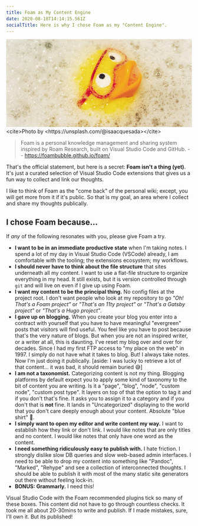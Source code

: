 ```yaml
---
title: Foam as My Content Engine
date: 2020-08-18T14:14:15.561Z
socialTitle: Here is why I chose Foam as my "Content Engine".
---
```

![Duck into the water!](images/6f8ad37b23da3a4091eb834570cf2103904340f12b3eabc3ff9d1db873c0993e.png "Photo  by https://unsplash.com/@isaacquesada")<cite>Photo by <https://unsplash.com/@isaacquesada></cite>

> Foam is a personal knowledge management and sharing system inspired by Roam Research, built on Visual Studio Code and GitHub. -- https://foambubble.github.io/foam/

That's the official statement, but here is a secret: **Foam isn't a thing (yet)**. It's just a curated selection of Visual Studio Code extensions that gives us a fun way to collect and link our thoughts.

I like to think of Foam as the "come back" of the personal wiki; except, you will get more from it if it's public. So that is my goal, an area where I collect and share my thoughts publically. 

## I chose Foam because...

If _any_ of the following resonates with you, please give Foam a try.

* **I want to be in an immediate productive state** when I'm taking notes. I spend a lot of my day in Visual Studio Code (VSCode) already, I am comfortable with the tooling; the extensions ecosystem; my workflows. 
* **I should never have to think about the file structure** that sites underneath all my content. I want to use a flat-file structure to organize everything in my head. It still exists, but it is version controlled through `git` and will live on even if I give up using Foam.
* **I want my content to be the principal thing.** No config files at the project root. I don't want people who look at my repository to go *"Oh! That's a Foam project"* or *"That's an 11ty project"* or *"That's a Gatsby project"* or *"That's a Hugo project"*.
* **I gave up on blogging.** When you create your blog you enter into a contract with yourself that you have to have meaningful "evergreen" posts that visitors will find useful. You feel like you have to post because that's the very nature of blogs. But when you are not an inspired writer, or a writer at all, this is daunting. I've reset my blog over and over for decades. Since I had my first FTP access to "my place on the web" in 1997. I simply do not have what it takes to blog. But! I always take notes. Now I'm just doing it publically. [aside: I was lucky to retrieve a lot of that content... it was bad, it should remain buried 😅]
* **I am not a taxonomist.** Categorizing content is not my thing. Blogging platforms by default expect you to apply some kind of taxonomy to the bit of content you are writing. Is it a "page", "blog", "node", "custom node", "custom post type". It layers on top of that the option to tag it and if you don't that's fine. It asks you to assign it to a category and if you don't that is **not** fine. It lands in "Uncategorized" displaying to the world that you don't care deeply enough about your content. Absolute "blue shirt" 👕.
* **I simply want to open my editor and write content my way.** I want to establish how they link or don't link. I would like notes that are only titles and no content. I would like notes that only have one word as the content. 
* **I need something ridiculously easy to publish with.** I hate friction. I strongly dislike slow DB queries and slow web-based admin interfaces. I need to be able to drop my content into something like "Pandoc", "Marked", "Rehype" and see a collection of interconnected thoughts. I should be able to publish it with most of the many static site generators out there without feeling lock-in.
* **BONUS: Grammarly.** I need this!

Visual Studio Code with the Foam recommended plugins tick so many of these boxes. This content did not have to go through countless checks. It took me all about 20-30mins to write and publish. If I made mistakes, sure, I'll own it. But its published!
